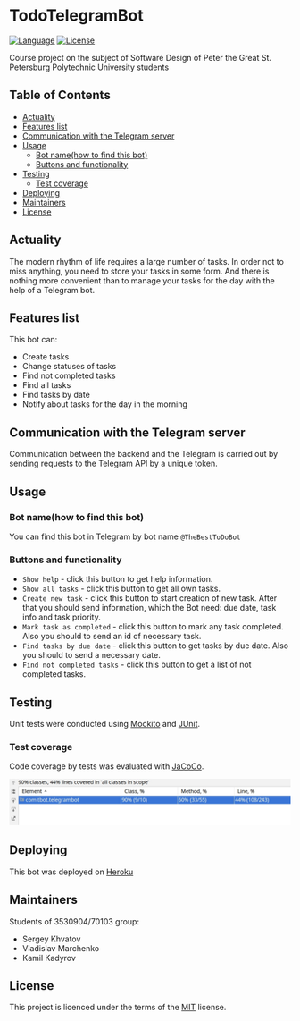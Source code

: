 # TodoTelegramBot
[![Language](http://img.shields.io/badge/language-java-brightgreen.svg)](https://www.java.com/)
[![License](http://img.shields.io/badge/license-MIT-blue.svg)](https://github.com/samtools/PolinaBevad/bio_relatives)

Course project on the subject of Software Design of Peter the Great St. Petersburg Polytechnic University students

## Table of Contents
-   [Actuality](#Actuality)
-   [Features list](#features-list)
-   [Communication with the Telegram server](#communication-with-the-telegram-server)
-   [Usage](#Usage)
    -   [Bot name(how to find this bot)](#bot-namehow-to-find-this-bot)
    -   [Buttons and functionality](#buttons-and-functionality)
-   [Testing](#Testing)
    -   [Test coverage](#test-coverage)
-   [Deploying](#Deploying)
-   [Maintainers](#Maintainers)
-   [License](#License)

## Actuality
The modern rhythm of life requires a large number of tasks. In order not to miss anything, you need to store your tasks in some form. And there is nothing more convenient than to manage your tasks for the day with the help of a Telegram bot.

## Features list
This bot can:
-   Create tasks
-   Change statuses of tasks
-   Find not completed tasks
-   Find all tasks
-   Find tasks by date
-   Notify about tasks for the day in the morning

## Communication with the Telegram server
Communication between the backend and the Telegram is carried out by sending requests to the Telegram API by a unique token.


## Usage
### Bot name(how to find this bot)
You can find this bot in Telegram by bot name `@TheBestToDoBot`
 
### Buttons and functionality
-   `Show help` - click this button to get help information.
-   `Show all tasks` - click this button to get all own tasks.
-   `Create new task` - click this button to start creation of new task. After that you should send information, which the Bot need: due date, task info and task priority.
-   `Mark task as completed` - click this button to mark any task completed. Also you should to send an id of necessary task.
-   `Find tasks by due date` - click this button to get tasks by due date. Also you should to send a necessary date.
-   `Find not completed tasks` - click this button to get a list of not completed tasks.
    
## Testing
Unit tests were conducted using [Mockito](#site.mockito.org/) and [JUnit](#junit.org/junit5/).
### Test coverage
Сode coverage by tests was evaluated with [JaCoCo](#www.jacoco.org/jacoco/).

<img src="/src/main/resources/static/test_coverage.jpg" width=auto height=auto/>

## Deploying
This bot was deployed on [Heroku](#heroku.com)
## Maintainers
Students of 3530904/70103 group:
-   Sergey Khvatov
-   Vladislav Marchenko
-   Kamil Kadyrov
## License
This project is licenced under the terms of the [MIT](LICENSE) license.
